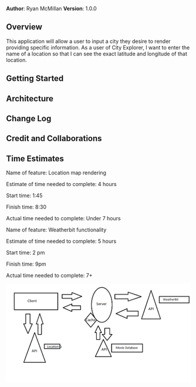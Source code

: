 **Author**: Ryan McMillan
**Version**: 1.0.0 
<!-- (increment the patch/fix version number if you make more commits past your first submission) -->

## Overview
<!-- Provide a high level overview of what this application is and why you are building it, beyond the fact that it's an assignment for this class. (i.e. What's your problem domain?) -->
This application will allow a user to input a city they desire to render providing specific information. As a user of City Explorer, I want to enter the name of a location so that I can see the exact latitude and longitude of that location.

## Getting Started
<!-- What are the steps that a user must take in order to build this app on their own machine and get it running? -->

## Architecture
<!-- Provide a detailed description of the application design. What technologies (languages, libraries, etc) you're using, and any other relevant design information. -->

## Change Log
<!-- Use this area to document the iterative changes made to your application as each feature is successfully implemented. Use time stamps. Here's an example:

01-01-2001 4:59pm - Application now has a fully-functional express server, with a GET route for the location resource. -->

## Credit and Collaborations
<!-- Give credit (and a link) to other people or resources that helped you build this application. -->

## Time Estimates
Name of feature: Location map rendering

Estimate of time needed to complete: 4 hours

Start time: 1:45

Finish time: 8:30

Actual time needed to complete: Under 7 hours

Name of feature: Weatherbit functionality

Estimate of time needed to complete: 5 hours

Start time: 2 pm

Finish time: 9pm

Actual time needed to complete: 7+
<!-- Const API_KEY = process.env.API_KEY -->

![WhiteBoard](Whiteboard.png)